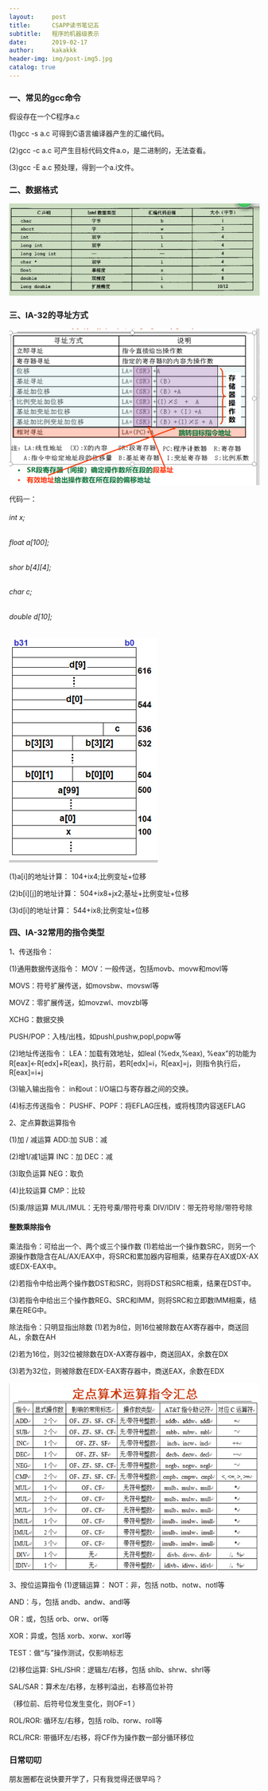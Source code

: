 ```yaml
---
layout:     post
title:      CSAPP读书笔记五
subtitle:   程序的机器级表示
date:       2019-02-17
author:     kakakkk
header-img: img/post-img5.jpg
catalog: true
---
```


### 一、常见的gcc命令
假设存在一个C程序a.c

(1)gcc -s a.c 可得到C语言编译器产生的汇编代码。

(2)gcc -c a.c 可产生目标代码文件a.o，是二进制的，无法查看。

(3)gcc -E a.c 预处理，得到一个a.i文件。


### 二、数据格式
![img](https://github.com/kakakkk/kakakkk.github.io/raw/master/img/post-data-format.png)


### 三、IA-32的寻址方式
![img](https://github.com/kakakkk/kakakkk.github.io/raw/master/img/post-address.png)

代码一：
###### int x;
###### float a[100];
###### shor b[4][4];
###### char c;
###### double d[10];

![img](https://github.com/kakakkk/kakakkk.github.io/raw/master/img/post-storage.png)

(1)a[i]的地址计算：
104+ix4;比例变址+位移

(2)b[i][j]的地址计算：
504+ix8+jx2;基址+比例变址+位移

(3)d[i]的地址计算：
544+ix8;比例变址+位移


### 四、IA-32常用的指令类型

1、传送指令：

(1)通用数据传送指令：
MOV：一般传送，包括movb、movw和movl等

MOVS：符号扩展传送，如movsbw、movswl等

MOVZ：零扩展传送，如movzwl、movzbl等

XCHG：数据交换

PUSH/POP：入栈/出栈，如pushl,pushw,popl,popw等

(2)地址传送指令：
LEA：加载有效地址，如leal (%edx,%eax), %eax”的功能为R[eax]←R[edx]+R[eax]，执行前，若R[edx]=i，R[eax]=j，则指令执行后，R[eax]=i+j

(3)输入输出指令：
in和out：I/O端口与寄存器之间的交换。

(4)标志传送指令：
PUSHF、POPF：将EFLAG压栈，或将栈顶内容送EFLAG

2、定点算数运算指令

(1)加 / 减运算
ADD:加
SUB：减

(2)增1/减1运算
INC：加 
DEC：减

(3)取负运算
NEG：取负

(4)比较运算
CMP：比较

(5)乘/除运算
MUL/IMUL：无符号乘/带符号乘
DIV/IDIV：带无符号除/带符号除

#### 整数乘除指令

乘法指令：可给出一个、两个或三个操作数
(1)若给出一个操作数SRC，则另一个源操作数隐含在AL/AX/EAX中，将SRC和累加器内容相乘，结果存在AX或DX-AX或EDX-EAX中。

(2)若指令中给出两个操作数DST和SRC，则将DST和SRC相乘，结果在DST中。

(3)若指令中给出三个操作数REG、SRC和IMM，则将SRC和立即数IMM相乘，结果在REG中。

除法指令：只明显指出除数
(1)若为8位，则16位被除数在AX寄存器中，商送回AL，余数在AH

(2)若为16位，则32位被除数在DX-AX寄存器中，商送回AX，余数在DX

(3)若为32位，则被除数在EDX-EAX寄存器中，商送EAX，余数在EDX

![img](https://github.com/kakakkk/kakakkk.github.io/raw/master/img/post-instruction-summary.png)

3、按位运算指令
(1)逻辑运算：
NOT：非，包括 notb、notw、notl等

AND：与，包括 andb、andw、andl等

OR：或，包括 orb、orw、orl等

XOR：异或，包括 xorb、xorw、xorl等

TEST：做“与”操作测试，仅影响标志

(2)移位运算:
SHL/SHR：逻辑左/右移，包括 shlb、shrw、shrl等

SAL/SAR：算术左/右移，左移判溢出，右移高位补符

（移位前、后符号位发生变化，则OF=1 ）

ROL/ROR: 循环左/右移，包括 rolb、rorw、roll等

RCL/RCR: 带循环左/右移，将CF作为操作数一部分循环移位


### 日常叨叨
朋友圈都在说快要开学了，只有我觉得还很早吗？

